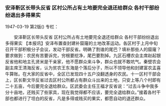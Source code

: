 ### 安泽靳区长带头反省  区村公所占有土地要完全退还给群众  各村干部纷纷退出多得果实

1947-03-19
第2版()
专栏：

　　安泽靳区长带头反省
    区村公所占有土地要完全退还给群众
    各村干部纷纷退出多得果实
    【本报讯】安泽布置查封建补窟窿的土地改革运动。各区村于上月中旬召开干部积极分子会议，发动干部反省。明确了割谁的尾巴？填补那些人的窟窿？要求做到：农民有苦要诉完，穷根要挖净，尾巴要割掉。九区石槽农会主席赵起银反省他和地主孔贤米是干亲家，他不愿群众来斗争，群众也就不敢吭气。秦壁农会副主席王清海反省，认为贫农王东海是个落后分子，所以不领导他和封建富农孟喜牛算账。在大家的反省中，全区已发现四十五户没翻透身的农民。十一区村干部会上，区长靳文华反省过去区村公所都占有群众斗出来的土地，只安上等八个村即有二十五亩，今后要完全退给群众。区武委会主任王福才反省说：“过去斗争中我多分十亩地，还贱买了些家具，现在我觉得都不应该，要完全退给群众。”接着各村干部也都进行了坦白的反省，凡是多得或贱买的果实，都愿自动的退还群众。
